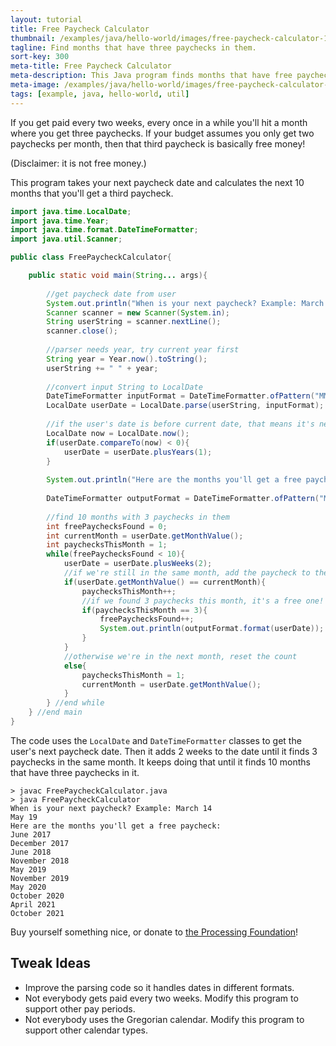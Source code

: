 ```yaml
---
layout: tutorial
title: Free Paycheck Calculator
thumbnail: /examples/java/hello-world/images/free-paycheck-calculator-1.png
tagline: Find months that have three paychecks in them.
sort-key: 300
meta-title: Free Paycheck Calculator
meta-description: This Java program finds months that have free paychecks in them.
meta-image: /examples/java/hello-world/images/free-paycheck-calculator-2.png
tags: [example, java, hello-world, util]
---
```


If you get paid every two weeks, every once in a while you'll hit a month where you get three paychecks. If your budget assumes you only get two paychecks per month, then that third paycheck is basically free money!

(Disclaimer: it is not free money.)

This program takes your next paycheck date and calculates the next 10 months that you'll get a third paycheck.

```java
import java.time.LocalDate;
import java.time.Year;
import java.time.format.DateTimeFormatter;
import java.util.Scanner;

public class FreePaycheckCalculator{

	public static void main(String... args){
		
		//get paycheck date from user
		System.out.println("When is your next paycheck? Example: March 14");
		Scanner scanner = new Scanner(System.in);
		String userString = scanner.nextLine();
		scanner.close();
		
		//parser needs year, try current year first
		String year = Year.now().toString();
		userString += " " + year;
		
		//convert input String to LocalDate
		DateTimeFormatter inputFormat = DateTimeFormatter.ofPattern("MMMM d yyyy");
		LocalDate userDate = LocalDate.parse(userString, inputFormat);
		
		//if the user's date is before current date, that means it's next year
		LocalDate now = LocalDate.now();
		if(userDate.compareTo(now) < 0){
			userDate = userDate.plusYears(1);	
		}
		
		System.out.println("Here are the months you'll get a free paycheck:");
		
		DateTimeFormatter outputFormat = DateTimeFormatter.ofPattern("MMMM yyyy");
		
		//find 10 months with 3 paychecks in them
		int freePaychecksFound = 0;
		int currentMonth = userDate.getMonthValue();
		int paychecksThisMonth = 1;
		while(freePaychecksFound < 10){
			userDate = userDate.plusWeeks(2);
			//if we're still in the same month, add the paycheck to the count
			if(userDate.getMonthValue() == currentMonth){
				paychecksThisMonth++;
				//if we found 3 paychecks this month, it's a free one!
				if(paychecksThisMonth == 3){
					freePaychecksFound++;
					System.out.println(outputFormat.format(userDate));
				}
			}
			//otherwise we're in the next month, reset the count
			else{
				paychecksThisMonth = 1;
				currentMonth = userDate.getMonthValue();
			}
		} //end while
	} //end main
}
```

The code uses the `LocalDate` and `DateTimeFormatter` classes to get the user's next paycheck date. Then it adds 2 weeks to the date until it finds 3 paychecks in the same month. It keeps doing that until it finds 10 months that have three paychecks in it.

```
> javac FreePaycheckCalculator.java
> java FreePaycheckCalculator
When is your next paycheck? Example: March 14
May 19
Here are the months you'll get a free paycheck:
June 2017
December 2017
June 2018
November 2018
May 2019
November 2019
May 2020
October 2020
April 2021
October 2021
```

Buy yourself something nice, or donate to [the Processing Foundation](https://processingfoundation.org/)!

## Tweak Ideas

- Improve the parsing code so it handles dates in different formats.
- Not everybody gets paid every two weeks. Modify this program to support other pay periods.
- Not everybody uses the Gregorian calendar. Modify this program to support other calendar types.